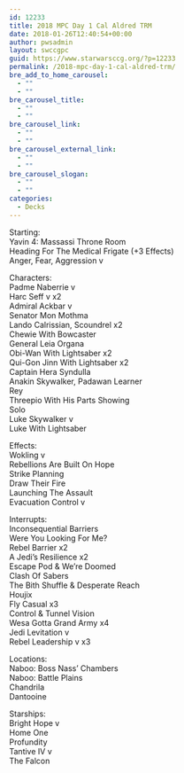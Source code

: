 ```yaml
---
id: 12233
title: 2018 MPC Day 1 Cal Aldred TRM
date: 2018-01-26T12:40:54+00:00
author: pwsadmin
layout: swccgpc
guid: https://www.starwarsccg.org/?p=12233
permalink: /2018-mpc-day-1-cal-aldred-trm/
bre_add_to_home_carousel:
  - ""
  - ""
bre_carousel_title:
  - ""
  - ""
bre_carousel_link:
  - ""
  - ""
bre_carousel_external_link:
  - ""
  - ""
bre_carousel_slogan:
  - ""
  - ""
categories:
  - Decks
---
```

Starting:  
Yavin 4: Massassi Throne Room  
Heading For The Medical Frigate (+3 Effects)  
Anger, Fear, Aggression v

Characters:  
Padme Naberrie v  
Harc Seff v x2  
Admiral Ackbar v  
Senator Mon Mothma  
Lando Calrissian, Scoundrel x2  
Chewie With Bowcaster  
General Leia Organa  
Obi-Wan With Lightsaber x2  
Qui-Gon Jinn With Lightsaber x2  
Captain Hera Syndulla  
Anakin Skywalker, Padawan Learner  
Rey  
Threepio With His Parts Showing  
Solo  
Luke Skywalker v  
Luke With Lightsaber

Effects:  
Wokling v  
Rebellions Are Built On Hope  
Strike Planning  
Draw Their Fire  
Launching The Assault  
Evacuation Control v

Interrupts:  
Inconsequential Barriers  
Were You Looking For Me?  
Rebel Barrier x2  
A Jedi’s Resilience x2  
Escape Pod & We’re Doomed  
Clash Of Sabers  
The Bith Shuffle & Desperate Reach  
Houjix  
Fly Casual x3  
Control & Tunnel Vision  
Wesa Gotta Grand Army x4  
Jedi Levitation v  
Rebel Leadership v x3

Locations:  
Naboo: Boss Nass’ Chambers  
Naboo: Battle Plains  
Chandrila  
Dantooine

Starships:  
Bright Hope v  
Home One  
Profundity  
Tantive IV v  
The Falcon